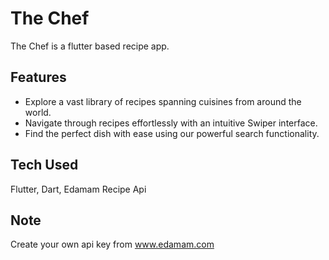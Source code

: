 # The Chef

The Chef is a flutter based recipe app.

## Features

- Explore a vast library of recipes spanning cuisines from around the world.
- Navigate through recipes effortlessly with an intuitive Swiper interface.
- Find the perfect dish with ease using our powerful search functionality.

## Tech Used

Flutter, Dart, Edamam Recipe Api

## Note

Create your own api key from www.edamam.com
